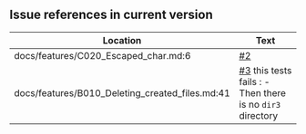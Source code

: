 Issue references in current version
-----------------------------------

Location | Text
---------|-----
docs/features/C020_Escaped_char.md:6|[#2](https://github.com/LionelDraghi/bbt/issues/2#issue-2406271975)
docs/features/B010_Deleting_created_files.md:41|[#3](https://github.com/LionelDraghi/bbt/issues/3) this tests fails : - Then there is no `dir3` directory
